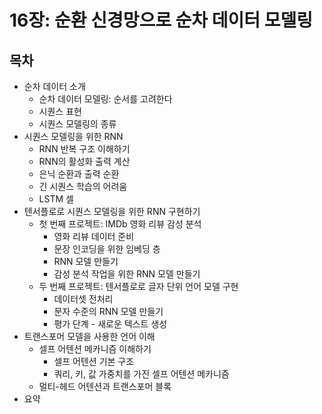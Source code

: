 # 16장: 순환 신경망으로 순차 데이터 모델링
## 목차
- 순차 데이터 소개
  - 순차 데이터 모델링: 순서를 고려한다
  - 시퀀스 표현
  - 시퀀스 모델링의 종류
- 시퀀스 모델링을 위한 RNN
  - RNN 반복 구조 이해하기
  - RNN의 활성화 출력 계산
  - 은닉 순환과 출력 순환
  - 긴 시퀀스 학습의 어려움
  - LSTM 셀
- 텐서플로로 시퀀스 모델링을 위한 RNN 구현하기
  - 첫 번째 프로젝트: IMDb 영화 리뷰 감성 분석
    - 영화 리뷰 데이터 준비
    - 문장 인코딩을 위한 임베딩 층
    - RNN 모델 만들기
    - 감성 분석 작업을 위한 RNN 모델 만들기
  - 두 번째 프로젝트: 텐서플로로 글자 단위 언어 모델 구현
    - 데이터셋 전처리
    - 문자 수준의 RNN 모델 만들기
    - 평가 단계 - 새로운 텍스트 생성
- 트랜스포머 모델을 사용한 언어 이해
  - 셀프 어텐션 메카니즘 이해하기
    - 셀프 어텐션 기본 구조
    - 쿼리, 키, 값 가중치를 가진 셀프 어텐션 메카니즘
  - 멀티-헤드 어텐션과 트랜스포머 블록
- 요약